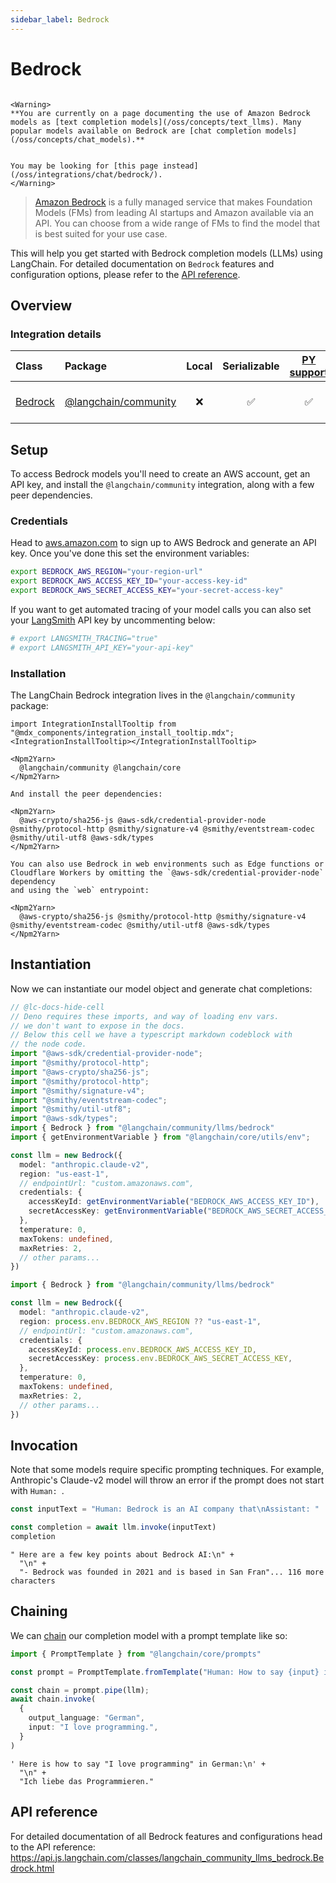 ```yaml
---
sidebar_label: Bedrock
---
```


# Bedrock

```{=mdx}

<Warning>
**You are currently on a page documenting the use of Amazon Bedrock models as [text completion models](/oss/concepts/text_llms). Many popular models available on Bedrock are [chat completion models](/oss/concepts/chat_models).**


You may be looking for [this page instead](/oss/integrations/chat/bedrock/).
</Warning>

```
> [Amazon Bedrock](https://aws.amazon.com/bedrock/) is a fully managed service that makes Foundation Models (FMs)
> from leading AI startups and Amazon available via an API. You can choose from a wide range of FMs to find the model that is best suited for your use case.

This will help you get started with Bedrock completion models (LLMs) using LangChain. For detailed documentation on `Bedrock` features and configuration options, please refer to the [API reference](https://api.js.langchain.com/classes/langchain_community_llms_bedrock.Bedrock.html).

## Overview
### Integration details

| Class | Package | Local | Serializable | [PY support](https://python.langchain.com/docs/integrations/llms/bedrock) | Package downloads | Package latest |
| :--- | :--- | :---: | :---: |  :---: | :---: | :---: |
| [Bedrock](https://api.js.langchain.com/classes/langchain_community_llms_bedrock.Bedrock.html) | [@langchain/community](https://api.js.langchain.com/modules/langchain_community_llms_bedrock.html) | ❌ | ✅ | ✅ | ![NPM - Downloads](https://img.shields.io/npm/dm/@langchain/community?style=flat-square&label=%20&) | ![NPM - Version](https://img.shields.io/npm/v/@langchain/community?style=flat-square&label=%20&) |

## Setup

To access Bedrock models you'll need to create an AWS account, get an API key, and install the `@langchain/community` integration, along with a few peer dependencies.

### Credentials

Head to [aws.amazon.com](https://aws.amazon.com) to sign up to AWS Bedrock and generate an API key. Once you've done this set the environment variables:

```bash
export BEDROCK_AWS_REGION="your-region-url"
export BEDROCK_AWS_ACCESS_KEY_ID="your-access-key-id"
export BEDROCK_AWS_SECRET_ACCESS_KEY="your-secret-access-key"
```
If you want to get automated tracing of your model calls you can also set your [LangSmith](https://docs.smith.langchain.com/) API key by uncommenting below:

```bash
# export LANGSMITH_TRACING="true"
# export LANGSMITH_API_KEY="your-api-key"
```
### Installation

The LangChain Bedrock integration lives in the `@langchain/community` package:

```{=mdx}
import IntegrationInstallTooltip from "@mdx_components/integration_install_tooltip.mdx";
<IntegrationInstallTooltip></IntegrationInstallTooltip>

<Npm2Yarn>
  @langchain/community @langchain/core
</Npm2Yarn>

And install the peer dependencies:

<Npm2Yarn>
  @aws-crypto/sha256-js @aws-sdk/credential-provider-node @smithy/protocol-http @smithy/signature-v4 @smithy/eventstream-codec @smithy/util-utf8 @aws-sdk/types
</Npm2Yarn>

You can also use Bedrock in web environments such as Edge functions or Cloudflare Workers by omitting the `@aws-sdk/credential-provider-node` dependency
and using the `web` entrypoint:

<Npm2Yarn>
  @aws-crypto/sha256-js @smithy/protocol-http @smithy/signature-v4 @smithy/eventstream-codec @smithy/util-utf8 @aws-sdk/types
</Npm2Yarn>

```
## Instantiation

Now we can instantiate our model object and generate chat completions:


```typescript
// @lc-docs-hide-cell
// Deno requires these imports, and way of loading env vars.
// we don't want to expose in the docs.
// Below this cell we have a typescript markdown codeblock with
// the node code.
import "@aws-sdk/credential-provider-node";
import "@smithy/protocol-http";
import "@aws-crypto/sha256-js";
import "@smithy/protocol-http";
import "@smithy/signature-v4";
import "@smithy/eventstream-codec";
import "@smithy/util-utf8";
import "@aws-sdk/types";
import { Bedrock } from "@langchain/community/llms/bedrock"
import { getEnvironmentVariable } from "@langchain/core/utils/env";

const llm = new Bedrock({
  model: "anthropic.claude-v2",
  region: "us-east-1",
  // endpointUrl: "custom.amazonaws.com",
  credentials: {
    accessKeyId: getEnvironmentVariable("BEDROCK_AWS_ACCESS_KEY_ID"),
    secretAccessKey: getEnvironmentVariable("BEDROCK_AWS_SECRET_ACCESS_KEY"),
  },
  temperature: 0,
  maxTokens: undefined,
  maxRetries: 2,
  // other params...
})
```
```typescript
import { Bedrock } from "@langchain/community/llms/bedrock"

const llm = new Bedrock({
  model: "anthropic.claude-v2",
  region: process.env.BEDROCK_AWS_REGION ?? "us-east-1",
  // endpointUrl: "custom.amazonaws.com",
  credentials: {
    accessKeyId: process.env.BEDROCK_AWS_ACCESS_KEY_ID,
    secretAccessKey: process.env.BEDROCK_AWS_SECRET_ACCESS_KEY,
  },
  temperature: 0,
  maxTokens: undefined,
  maxRetries: 2,
  // other params...
})
```

## Invocation

Note that some models require specific prompting techniques. For example, Anthropic's Claude-v2 model will throw an error if
the prompt does not start with `Human: `.


```typescript
const inputText = "Human: Bedrock is an AI company that\nAssistant: "

const completion = await llm.invoke(inputText)
completion
```



```output
" Here are a few key points about Bedrock AI:\n" +
  "\n" +
  "- Bedrock was founded in 2021 and is based in San Fran"... 116 more characters
```


## Chaining

We can [chain](/oss/how-to/sequence/) our completion model with a prompt template like so:


```typescript
import { PromptTemplate } from "@langchain/core/prompts"

const prompt = PromptTemplate.fromTemplate("Human: How to say {input} in {output_language}:\nAssistant:")

const chain = prompt.pipe(llm);
await chain.invoke(
  {
    output_language: "German",
    input: "I love programming.",
  }
)
```



```output
' Here is how to say "I love programming" in German:\n' +
  "\n" +
  "Ich liebe das Programmieren."
```


## API reference

For detailed documentation of all Bedrock features and configurations head to the API reference: https://api.js.langchain.com/classes/langchain_community_llms_bedrock.Bedrock.html
